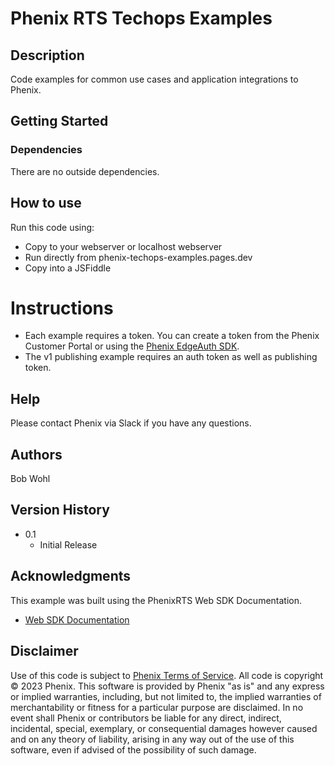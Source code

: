 # Phenix RTS Techops Examples

## Description

Code examples for common use cases and application integrations to Phenix.

## Getting Started

### Dependencies

There are no outside dependencies.

## How to use

Run this code using:

- Copy to your webserver or localhost webserver
- Run directly from phenix-techops-examples.pages.dev
- Copy into a JSFiddle

# Instructions

- Each example requires a token. You can create a token from the Phenix Customer Portal or using the [Phenix EdgeAuth SDK](https://github.com/PhenixRTS/EdgeAuth).
- The v1 publishing example requires an auth token as well as publishing token.

## Help

Please contact Phenix via Slack if you have any questions.

## Authors

Bob Wohl

## Version History

- 0.1
  - Initial Release

## Acknowledgments

This example was built using the PhenixRTS Web SDK Documentation.

- [Web SDK Documentation](https://phenixrts.com/docs/sdk_ref/web/)

## Disclaimer

Use of this code is subject to [Phenix Terms of Service](https://www.phenixrts.com/terms-of-service). All code is copyright &copy; 2023 Phenix.
This software is provided by Phenix "as is" and any express or implied warranties, including, but not limited to, the implied warranties of merchantability or fitness for a particular purpose are disclaimed. In no event shall Phenix or contributors be liable for any direct, indirect, incidental, special, exemplary, or consequential damages however caused and on any theory of liability, arising in any way out of the use of this software, even if advised of the possibility of such damage.
